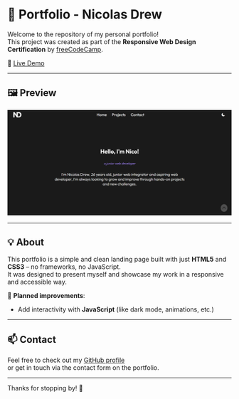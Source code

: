 # 🎨 Portfolio - Nicolas Drew

Welcome to the repository of my personal portfolio!  
This project was created as part of the **Responsive Web Design Certification** by [freeCodeCamp](https://www.freecodecamp.org/).

🔗 [Live Demo](https://nicolas-drew.github.io/Portfolio/)

---

## 🖼️ Preview

![Portfolio Screenshot](./img/portfolio-screen.png)

---

## 💡 About

This portfolio is a simple and clean landing page built with just **HTML5** and **CSS3** – no frameworks, no JavaScript.  
It was designed to present myself and showcase my work in a responsive and accessible way.

📌 **Planned improvements**:
- Add interactivity with **JavaScript** (like dark mode, animations, etc.)

---

## 📫 Contact

Feel free to check out my [GitHub profile](https://github.com/nicolas-drew)  
or get in touch via the contact form on the portfolio.

---

Thanks for stopping by! 🙌
